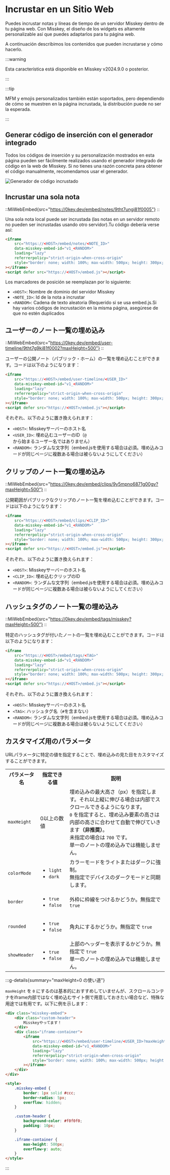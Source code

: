# Incrustar en un Sitio Web

Puedes incrustar notas y líneas de tiempo de un servidor Misskey dentro de tu página web.
Con Misskey, el diseño de los widgets es altamente personalizable así que puedes adaptarlos para tu página web.

A continuación describimos los contenidos que pueden incrustarse y cómo hacerlo.

:::warning

Esta característica está disponible en Misskey v2024.9.0 o posterior.

:::

:::tip

MFM y emojis personalizados también están soportados, pero dependiendo de cómo se muestren en la página incrustada, la distribución puede no ser la esperada.

:::

## Generar código de inserción con el generador integrado

Todos los códigos de inserción y su personalización mostrados en esta página pueden ser fácilmente realizados usando el generador integrado de código en la web de Misskey.
Si no tienes una razón concreta para obtener el código manualmente, recomendamos usar el generador.

![Generador de código incrustado](/img/docs/for-users/features/embed/generator.png)

## Incrustar una sola nota

::MiWebEmbed{src="https://0key.dev/embed/notes/9tht7ungi81f0005"}
::

Una sola nota local puede ser incrustada (las notas en un servidor remoto no pueden ser incrustadas usando otro servidor).Tu código debería verse así:

```html
<iframe
    src="https://<HOST>/embed/notes/<NOTE_ID>"
    data-misskey-embed-id="v1_<RANDOM>"
    loading="lazy"
    referrerpolicy="strict-origin-when-cross-origin"
    style="border: none; width: 100%; max-width: 500px; height: 300px; color-scheme: light dark;"
></iframe>
<script defer src="https://<HOST>/embed.js"></script>
```

Los marcadores de posición se reemplazan por lo siguiente:

- `<HOST>`: Nombre de dominio del servidor Misskey
- `<NOTE_ID>`: Id de la nota a incrustar
- `<RANDOM>`: Cadena de texto aleatoria (Requerido si se usa embed.js.Si hay varios códigos de incrustación en la misma página, asegúrese de que no estén duplicados

## ユーザーのノート一覧の埋め込み

::MiWebEmbed{src="https://0key.dev/embed/user-timeline/9tht7g9ki81f0002?maxHeight=500"}
::

ユーザーの公開ノート（パブリック・ホーム）の一覧を埋め込むことができます。コードは以下のようになります：

```html
<iframe
    src="https://<HOST>/embed/user-timeline/<USER_ID>"
    data-misskey-embed-id="v1_<RANDOM>"
    loading="lazy"
    referrerpolicy="strict-origin-when-cross-origin"
    style="border: none; width: 100%; max-width: 500px; height: 300px; color-scheme: light dark;"
></iframe>
<script defer src="https://<HOST>/embed.js"></script>
```

それぞれ、以下のように置き換えられます：

- `<HOST>`: Misskeyサーバーのホスト名
- `<USER_ID>`: 埋め込むユーザーのID（`@`から始まるユーザー名ではありません）
- `<RANDOM>`: ランダムな文字列（embed.jsを使用する場合は必須。埋め込みコードが同じページに複数ある場合は被らないようにしてください）

## クリップのノート一覧の埋め込み

::MiWebEmbed{src="https://0key.dev/embed/clips/9y5mpno6871g00gv?maxHeight=500"}
::

公開範囲がパブリックなクリップのノート一覧を埋め込むことができます。コードは以下のようになります：

```html
<iframe
    src="https://<HOST>/embed/clips/<CLIP_ID>"
    data-misskey-embed-id="v1_<RANDOM>"
    loading="lazy"
    referrerpolicy="strict-origin-when-cross-origin"
    style="border: none; width: 100%; max-width: 500px; height: 300px; color-scheme: light dark;"
></iframe>
<script defer src="https://<HOST>/embed.js"></script>
```

それぞれ、以下のように置き換えられます：

- `<HOST>`: Misskeyサーバーのホスト名
- `<CLIP_ID>`: 埋め込むクリップのID
- `<RANDOM>`: ランダムな文字列（embed.jsを使用する場合は必須。埋め込みコードが同じページに複数ある場合は被らないようにしてください）

## ハッシュタグのノート一覧の埋め込み

::MiWebEmbed{src="https://0key.dev/embed/tags/misskey?maxHeight=500"}
::

特定のハッシュタグが付いたノートの一覧を埋め込むことができます。コードは以下のようになります：

```html
<iframe
    src="https://<HOST>/embed/tags/<TAG>"
    data-misskey-embed-id="v1_<RANDOM>"
    loading="lazy"
    referrerpolicy="strict-origin-when-cross-origin"
    style="border: none; width: 100%; max-width: 500px; height: 300px; color-scheme: light dark;"
></iframe>
<script defer src="https://<HOST>/embed.js"></script>
```

それぞれ、以下のように置き換えられます：

- `<HOST>`: Misskeyサーバーのホスト名
- `<TAG>`: ハッシュタグ名（`#`を含まない）
- `<RANDOM>`: ランダムな文字列（embed.jsを使用する場合は必須。埋め込みコードが同じページに複数ある場合は被らないようにしてください）

## カスタマイズ用のパラメータ

URLパラメータに特定の値を指定することで、埋め込みの見た目をカスタマイズすることができます。

<table>
	<tbody><tr>
		<th>パラメータ名</th>
		<th>指定できる値</th>
		<th>説明</th>
	</tr>
    <tr>
		<td><code>maxHeight</code></td>
		<td>0以上の数値</td>
		<td>
            埋め込みの最大高さ（px）を指定します。それ以上縦に伸びる場合は内部でスクロールできるようになります。<br>
            <code>0</code> を指定すると、埋め込み要素の高さは内部の高さに合わせて自動で伸びていきます<b>（非推奨）</b>。<br>
            未指定の場合は <code>700</code> です。<br>
            単一のノートの埋め込みでは機能しません。        
</td>
	</tr>
	<tr>
		<td><code>colorMode</code></td>
		<td>
            <ul>
                <li><code>light</code></li>
                <li><code>dark</code></li>
            </ul>
        </td>
		<td>カラーモードをライトまたはダークに強制。<br>無指定でデバイスのダークモードと同期します。</td>
	</tr>
	<tr>
		<td><code>border</code></td>
		<td>
            <ul>
                <li><code>true</code></li>
                <li><code>false</code></li>
            </ul>
        </td>
		<td>外枠に枠線をつけるかどうか。無指定で <code>true</code></td>
	</tr>
	<tr>
		<td><code>rounded</code></td>
		<td>
            <ul>
                <li><code>true</code></li>
                <li><code>false</code></li>
            </ul>
        </td>
		<td>角丸にするかどうか。無指定で <code>true</code></td>
	</tr>
	<tr>
		<td><code>showHeader</code></td>
		<td>
            <ul>
                <li><code>true</code></li>
                <li><code>false</code></li>
            </ul>
        </td>
		<td>
            上部のヘッダーを表示するかどうか。無指定で <code>true</code><br>
            単一のノートの埋め込みでは機能しません。    
        </td>
	</tr>
</tbody></table>

:::g-details{summary="maxHeight=0 の使い道"}

`maxHeight` を `0` にするのは基本的におすすめしていませんが、スクロールコンテナをiframe内部ではなく埋め込むサイト側で用意しておきたい場合など、特殊な用途では有用です。以下に例を示します：

```html
<div class="misskey-embed">
    <div class="custom-header">
        Misskeyやってます！
    </div>
    <div class="iframe-container">
        <iframe
            src="https://<HOST>/embed/user-timeline/<USER_ID>?maxHeight=0&showHeader=false&border=false&rounded=false"
            data-misskey-embed-id="v1_<RANDOM>"
            loading="lazy"
            referrerpolicy="strict-origin-when-cross-origin"
            style="border: none; width: 100%; max-width: 500px; height: 300px; color-scheme: light dark;"
        ></iframe>
    </div>
</div>

<style>
    .misskey-embed {
        border: 1px solid #ccc;
        border-radius: 5px;
        overflow: hidden;
    }

    .custom-header {
        background-color: #f0f0f0;
        padding: 10px;
    }

    .iframe-container {
        max-height: 500px;
        overflow-y: auto;
    }
</style>
```

:::
